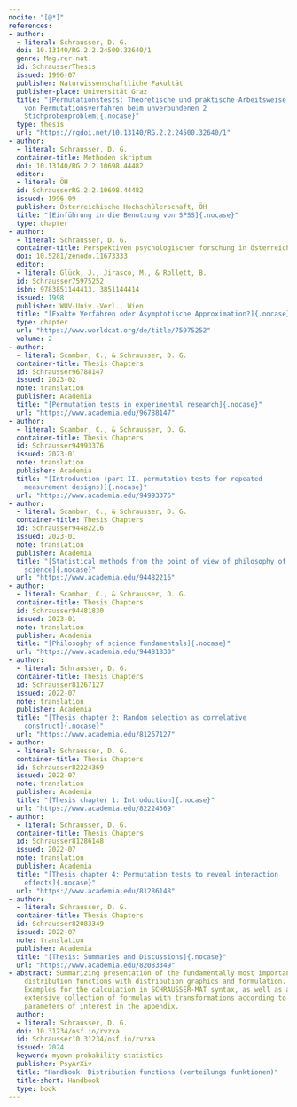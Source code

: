 ```yaml
---
nocite: "[@*]"
references:
- author:
  - literal: Schrausser, D. G.
  doi: 10.13140/RG.2.2.24500.32640/1
  genre: Mag.rer.nat.
  id: SchrausserThesis
  issued: 1996-07
  publisher: Naturwissenschaftliche Fakultät
  publisher-place: Universität Graz
  title: "[Permutationstests: Theoretische und praktische Arbeitsweise
    von Permutationsverfahren beim unverbundenen 2
    Stichprobenproblem]{.nocase}"
  type: thesis
  url: "https://rgdoi.net/10.13140/RG.2.2.24500.32640/1"
- author:
  - literal: Schrausser, D. G.
  container-title: Methoden skriptum
  doi: 10.13140/RG.2.2.10698.44482
  editor:
  - literal: ÖH
  id: SchrausserRG.2.2.10698.44482
  issued: 1996-09
  publisher: Österreichische Hochschülerschaft, ÖH
  title: "[Einführung in die Benutzung von SPSS]{.nocase}"
  type: chapter
- author:
  - literal: Schrausser, D. G.
  container-title: Perspektiven psychologischer forschung in österreich
  doi: 10.5281/zenodo.11673333
  editor:
  - literal: Glück, J., Jirasco, M., & Rollett, B.
  id: Schrausser75975252
  isbn: 9783851144413, 3851144414
  issued: 1998
  publisher: WUV-Univ.-Verl., Wien
  title: "[Exakte Verfahren oder Asymptotische Approximation?]{.nocase}"
  type: chapter
  url: "https://www.worldcat.org/de/title/75975252"
  volume: 2
- author:
  - literal: Scambor, C., & Schrausser, D. G.
  container-title: Thesis Chapters
  id: Schrausser96788147
  issued: 2023-02
  note: translation
  publisher: Academia
  title: "[Permutation tests in experimental research]{.nocase}"
  url: "https://www.academia.edu/96788147"
- author:
  - literal: Scambor, C., & Schrausser, D. G.
  container-title: Thesis Chapters
  id: Schrausser94993376
  issued: 2023-01
  note: translation
  publisher: Academia
  title: "[Introduction (part II, permutation tests for repeated
    measurement designs)]{.nocase}"
  url: "https://www.academia.edu/94993376"
- author:
  - literal: Scambor, C., & Schrausser, D. G.
  container-title: Thesis Chapters
  id: Schrausser94482216
  issued: 2023-01
  note: translation
  publisher: Academia
  title: "[Statistical methods from the point of view of philosophy of
    science]{.nocase}"
  url: "https://www.academia.edu/94482216"
- author:
  - literal: Scambor, C., & Schrausser, D. G.
  container-title: Thesis Chapters
  id: Schrausser94481830
  issued: 2023-01
  note: translation
  publisher: Academia
  title: "[Philosophy of science fundamentals]{.nocase}"
  url: "https://www.academia.edu/94481830"
- author:
  - literal: Schrausser, D. G.
  container-title: Thesis Chapters
  id: Schrausser81267127
  issued: 2022-07
  note: translation
  publisher: Academia
  title: "[Thesis chapter 2: Random selection as correlative
    construct]{.nocase}"
  url: "https://www.academia.edu/81267127"
- author:
  - literal: Schrausser, D. G.
  container-title: Thesis Chapters
  id: Schrausser82224369
  issued: 2022-07
  note: translation
  publisher: Academia
  title: "[Thesis chapter 1: Introduction]{.nocase}"
  url: "https://www.academia.edu/82224369"
- author:
  - literal: Schrausser, D. G.
  container-title: Thesis Chapters
  id: Schrausser81286148
  issued: 2022-07
  note: translation
  publisher: Academia
  title: "[Thesis chapter 4: Permutation tests to reveal interaction
    effects]{.nocase}"
  url: "https://www.academia.edu/81286148"
- author:
  - literal: Schrausser, D. G.
  container-title: Thesis Chapters
  id: Schrausser82083349
  issued: 2022-07
  note: translation
  publisher: Academia
  title: "[Thesis: Summaries and Discussions]{.nocase}"
  url: "https://www.academia.edu/82083349"
- abstract: Summarizing presentation of the fundamentally most important
    distribution functions with distribution graphics and formulation.
    Examples for the calculation in SCHRAUSSER-MAT syntax, as well as an
    extensive collection of formulas with transformations according to
    parameters of interest in the appendix.
  author:
  - literal: Schrausser, D. G.
  doi: 10.31234/osf.io/rvzxa
  id: Schrausser10.31234/osf.io/rvzxa
  issued: 2024
  keyword: myown probability statistics
  publisher: PsyArXiv
  title: "Handbook: Distribution functions (verteilungs funktionen)"
  title-short: Handbook
  type: book
---
```

